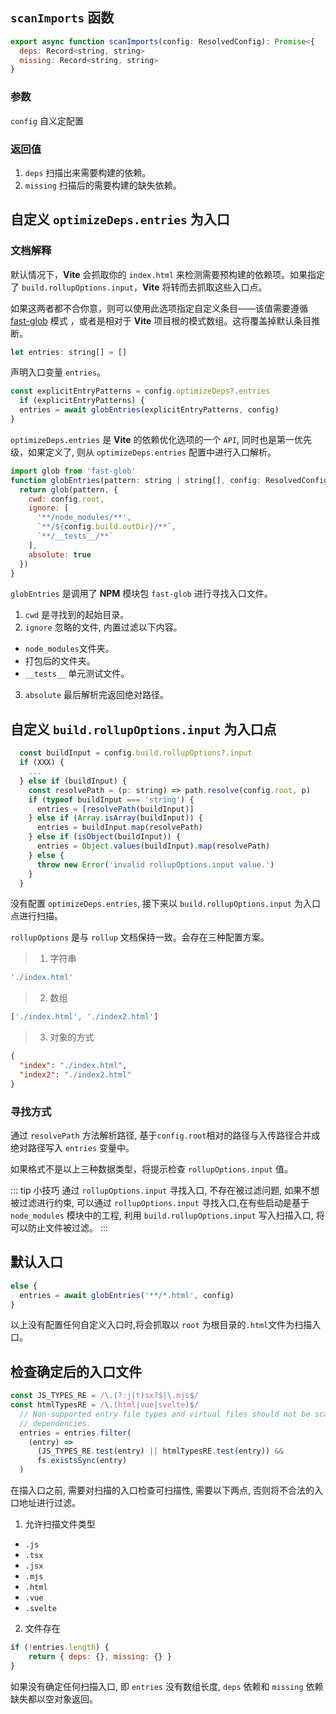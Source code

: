 ## `scanImports` 函数

```js
export async function scanImports(config: ResolvedConfig): Promise<{
  deps: Record<string, string>
  missing: Record<string, string>
}
```

### 参数

`config` 自义定配置

### 返回值

1. `deps` 扫描出来需要构建的依赖。
2. `missing` 扫描后的需要构建的缺失依赖。


## 自定义 `optimizeDeps.entries` 为入口

### 文档解释

默认情况下，**Vite** 会抓取你的 `index.html` 来检测需要预构建的依赖项。如果指定了 `build.rollupOptions.input`，**Vite** 将转而去抓取这些入口点。

如果这两者都不合你意，则可以使用此选项指定自定义条目——该值需要遵循 [fast-glob](https://www.npmjs.com/package/fast-glob) 模式 ，或者是相对于 **Vite** 项目根的模式数组。这将覆盖掉默认条目推断。

```js
let entries: string[] = []
```

声明入口变量 `entries`。

```js
const explicitEntryPatterns = config.optimizeDeps?.entries
  if (explicitEntryPatterns) {
  entries = await globEntries(explicitEntryPatterns, config)
}
```

`optimizeDeps.entries` 是 **Vite** 的依赖优化选项的一个 `API`, 同时也是第一优先级，如果定义了, 则从 `optimizeDeps.entries` 配置中进行入口解析。


```js
import glob from 'fast-glob'
function globEntries(pattern: string | string[], config: ResolvedConfig) {
  return glob(pattern, {
    cwd: config.root,
    ignore: [
      '**/node_modules/**',
      `**/${config.build.outDir}/**`,
      `**/__tests__/**`
    ],
    absolute: true
  })
}
```

`globEntries` 是调用了 **NPM** 模块包 `fast-glob` 进行寻找入口文件。

1. `cwd` 是寻找到的起始目录。
2. `ignore` 忽略的文件, 内置过滤以下内容。
  - `node_modules`文件夹。
  - 打包后的文件夹。
  - `__tests__` 单元测试文件。
3. `absolute` 最后解析完返回绝对路径。


## 自定义 `build.rollupOptions.input` 为入口点

```js
  const buildInput = config.build.rollupOptions?.input
  if (XXX) {
    ...
  } else if (buildInput) {
    const resolvePath = (p: string) => path.resolve(config.root, p)
    if (typeof buildInput === 'string') {
      entries = [resolvePath(buildInput)]
    } else if (Array.isArray(buildInput)) {
      entries = buildInput.map(resolvePath)
    } else if (isObject(buildInput)) {
      entries = Object.values(buildInput).map(resolvePath)
    } else {
      throw new Error('invalid rollupOptions.input value.')
    }
  }
```
没有配置 `optimizeDeps.entries`, 接下来以 `build.rollupOptions.input` 为入口点进行扫描。

`rollupOptions` 是与 `rollup` 文档保持一致。会存在三种配置方案。

> 1. 字符串

```js
'./index.html'
```
> 2. 数组

```js
['./index.html', './index2.html']
```

> 3. 对象的方式
```json
{
  "index": "./index.html",
  "index2": "./index2.html"
}
```

### 寻找方式

通过 `resolvePath` 方法解析路径, 基于`config.root`相对的路径与入传路径合并成绝对路径写入 `entries` 变量中。

如果格式不是以上三种数据类型，将提示检查 `rollupOptions.input` 值。

::: tip 小技巧
通过 `rollupOptions.input` 寻找入口, 不存在被过滤问题, 如果不想被过滤进行约束, 可以通过 `rollupOptions.input` 寻找入口,在有些启动是基于`node_modules` 模块中的工程, 利用 `build.rollupOptions.input` 写入扫描入口, 将可以防止文件被过滤。
:::

## 默认入口

```js
else {
  entries = await globEntries('**/*.html', config)
}
```

以上没有配置任何自定义入口时,将会抓取以 `root` 为根目录的`.html`文件为扫描入口。


## 检查确定后的入口文件

```js
const JS_TYPES_RE = /\.(?:j|t)sx?$|\.mjs$/
const htmlTypesRE = /\.(html|vue|svelte)$/
  // Non-supported entry file types and virtual files should not be scanned for
  // dependencies.
  entries = entries.filter(
    (entry) =>
      (JS_TYPES_RE.test(entry) || htmlTypesRE.test(entry)) &&
      fs.existsSync(entry)
  )
```

在描入口之前, 需要对扫描的入口检查可扫描性, 需要以下两点, 否则将不合法的入口地址进行过滤。

1. 允许扫描文件类型
  * `.js`
  * `.tsx`
  * `.jsx`
  * `.mjs`
  * `.html`
  * `.vue`
  * `.svelte`

2. 文件存在

```js
if (!entries.length) {
    return { deps: {}, missing: {} }
}
```

如果没有确定任何扫描入口, 即 `entries` 没有数组长度, `deps` 依赖和 `missing` 依赖缺失都以空对象返回。

